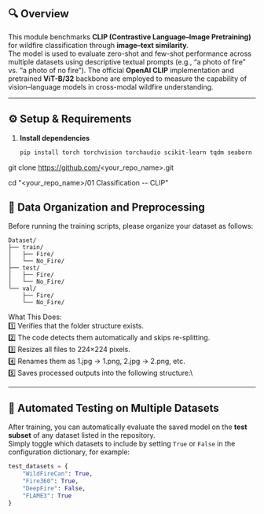 ## 🔍 Overview
This module benchmarks **CLIP (Contrastive Language–Image Pretraining)** for wildfire classification through **image–text similarity**.  
The model is used to evaluate zero-shot and few-shot performance across multiple datasets using descriptive textual prompts (e.g., “a photo of fire” vs. “a photo of no fire”). The official **OpenAI CLIP** implementation and pretrained **ViT-B/32** backbone are employed to measure the capability of vision–language models in cross-modal wildfire understanding.

---

## ⚙️ Setup & Requirements
1. **Install dependencies**
   ```bash
   pip install torch torchvision torchaudio scikit-learn tqdm seaborn pillow matplotlib
   
git clone https://github.com/<your_repo_name>.git

cd "<your_repo_name>/01 Classification -- CLIP"


## 🧩 Data Organization and Preprocessing
Before running the training scripts, please organize your dataset as follows:

```plaintext
Dataset/
├── train/
│   ├── Fire/
│   └── No_Fire/
├── test/
│   ├── Fire/
│   └── No_Fire/
└── val/
    ├── Fire/
    └── No_Fire/
```

What This Does:\
1️⃣ Verifies that the folder structure exists.\
2️⃣ The code detects them automatically and skips re-splitting.\
3️⃣ Resizes all files to 224×224 pixels.\
4️⃣ Renames them as 1.jpg → 1.png, 2.jpg → 2.png, etc.\
5️⃣ Saves processed outputs into the following structure:\

---

## 🧪 Automated Testing on Multiple Datasets

After training, you can automatically evaluate the saved model on the **test subset** of any dataset listed in the repository.  
Simply toggle which datasets to include by setting `True` or `False` in the configuration dictionary, for example:

```python
test_datasets = {
    "WildFireCan": True,
    "Fire360": True,
    "DeepFire": False,
    "FLAME3": True
}

